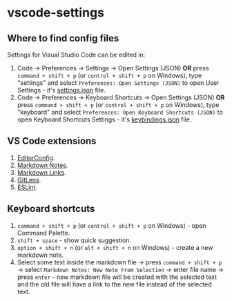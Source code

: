 # vscode-settings

## Where to find config files
Settings for Visual Studio Code can be edited in:
1. Code -> Preferences -> Settings -> Open Settings (JSON) **OR** press
`command + shift + p` (or `control + shift + p` on Windows), type "settings" and
select `Preferences: Open Settings (JSON)` to open User Settings - it's
[settings.json](https://github.com/Marketionist/vscode-settings/blob/master/settings.json) file.
2. Code -> Preferences -> Keyboard Shortcuts -> Open Settings (JSON) **OR** press
`command + shift + p` (or `control + shift + p` on Windows), type "keyboard" and
select `Preferences: Open Keyboard Shortcuts (JSON)` to open Keyboard Shortcuts Settings - it's
[keybindings.json](https://github.com/Marketionist/vscode-settings/blob/master/keybindings.json) file.

## VS Code extensions
1. [EditorConfig](https://marketplace.visualstudio.com/items?itemName=EditorConfig.EditorConfig).
2. [Markdown Notes](https://marketplace.visualstudio.com/items?itemName=kortina.vscode-markdown-notes).
3. [Markdown Links](https://marketplace.visualstudio.com/items?itemName=tchayen.markdown-links).
4. [GitLens](https://marketplace.visualstudio.com/items?itemName=eamodio.gitlens).
5. [ESLint](https://marketplace.visualstudio.com/items?itemName=dbaeumer.vscode-eslint).

## Keyboard shortcuts
1. `command + shift + p` (or `control + shift + p` on Windows) - open Command Palette.
2. `shift + space` - show quick suggestion.
3. `option + shift + n` (or `alt + shift + n` on Windows) - create a new markdown note.
4. Select some text inside the markdown file -> press `command + shift + p` ->
select `Markdown Notes: New Note From Selection` -> enter file name -> press
`enter` - new markdown file will be created with the selected text and the old
file will have a link to the new file instead of the selected text.

